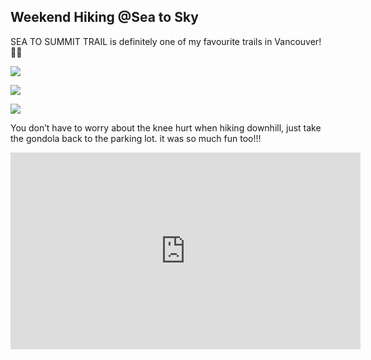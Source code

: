 ## Weekend Hiking @Sea to Sky
<p>SEA TO SUMMIT TRAIL is definitely one of my favourite trails in Vancouver!👣👣 <p>
  
<p><img src="https://user-images.githubusercontent.com/79688638/199354466-fe02dc05-51c0-4c72-8774-83b93ee6d7bf.jpg"><p>
  
  
<p><img src="https://user-images.githubusercontent.com/79688638/199354525-6670f54e-43be-4664-8e19-013ff283c6ee.jpg"><p>
  
  
<p><img src="https://user-images.githubusercontent.com/79688638/199354565-e5b3825f-fae5-4744-97b9-93f7bbb7cc65.jpg"><p>
  
<p>You don’t have to worry about the knee hurt when hiking downhill,  just take the gondola back to the parking lot. it was so much fun too!!!<p>
  <iframe width="560" height="315" src="https://www.youtube.com/embed/B4TxOvMnt90" title="YouTube video player" frameborder="0" allow="accelerometer; autoplay; clipboard-write; encrypted-media; gyroscope; picture-in-picture" allowfullscreen></iframe>
